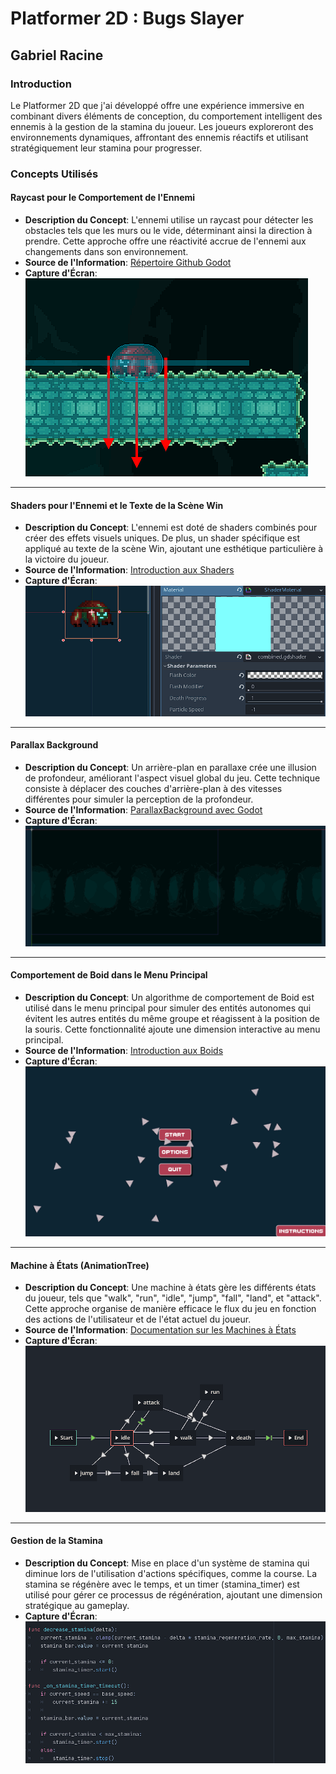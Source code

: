# Platformer 2D : Bugs Slayer

## Gabriel Racine

### Introduction
Le Platformer 2D que j'ai développé offre une expérience immersive en combinant divers éléments de conception, du comportement intelligent des ennemis à la gestion de la stamina du joueur. Les joueurs exploreront des environnements dynamiques, affrontant des ennemis réactifs et utilisant stratégiquement leur stamina pour progresser.

### Concepts Utilisés

#### Raycast pour le Comportement de l'Ennemi
- **Description du Concept**: L'ennemi utilise un raycast pour détecter les obstacles tels que les murs ou le vide, déterminant ainsi la direction à prendre. Cette approche offre une réactivité accrue de l'ennemi aux changements dans son environnement.
- **Source de l'Information**: [Répertoire Github Godot](https://github.com/godotengine/godot-demo-projects/tree/master/2d/platformer/enemy)
- **Capture d'Écran**: ![Raycast en Action](imgs/raycast.png)

---

#### Shaders pour l'Ennemi et le Texte de la Scène Win
- **Description du Concept**: L'ennemi est doté de shaders combinés pour créer des effets visuels uniques. De plus, un shader spécifique est appliqué au texte de la scène Win, ajoutant une esthétique particulière à la victoire du joueur.
- **Source de l'Information**: [Introduction aux Shaders](https://github.com/nbourre/0sw_notes_cours/tree/main/shaders)
- **Capture d'Écran**: ![Effets Visuels avec Shaders](imgs/enemy_shader.png)

---

#### Parallax Background
- **Description du Concept**: Un arrière-plan en parallaxe crée une illusion de profondeur, améliorant l'aspect visuel global du jeu. Cette technique consiste à déplacer des couches d'arrière-plan à des vitesses différentes pour simuler la perception de la profondeur.
- **Source de l'Information**: [ParallaxBackground avec Godot](https://github.com/nbourre/0sw_notes_cours/tree/main/parallaxe)
- **Capture d'Écran**: ![Parallax Background](imgs/parallax.png)

---

#### Comportement de Boid dans le Menu Principal
- **Description du Concept**: Un algorithme de comportement de Boid est utilisé dans le menu principal pour simuler des entités autonomes qui évitent les autres entités du même groupe et réagissent à la position de la souris. Cette fonctionnalité ajoute une dimension interactive au menu principal.
- **Source de l'Information**: [Introduction aux Boids](https://github.com/nbourre/0sw_processing_exemples)
- **Capture d'Écran**: ![Comportement de Boid](imgs/boids.png)

---

#### Machine à États (AnimationTree)
- **Description du Concept**: Une machine à états gère les différents états du joueur, tels que "walk", "run", "idle", "jump", "fall", "land", et "attack". Cette approche organise de manière efficace le flux du jeu en fonction des actions de l'utilisateur et de l'état actuel du joueur.
- **Source de l'Information**: [Documentation sur les Machines à États](https://github.com/nbourre/0sw_notes_cours/tree/main/animation_tree)
- **Capture d'Écran**: ![Machine à États du Joueur](imgs/animationtree.png)

---

#### Gestion de la Stamina
- **Description du Concept**: Mise en place d'un système de stamina qui diminue lors de l'utilisation d'actions spécifiques, comme la course. La stamina se régénère avec le temps, et un timer (stamina_timer) est utilisé pour gérer ce processus de régénération, ajoutant une dimension stratégique au gameplay.
- **Capture d'Écran**: ![Gestion de la Stamina](imgs/stamina_code.png)
